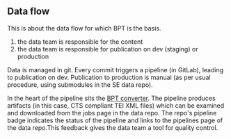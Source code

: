 ## Data flow

This is about the data flow for which BPT is the basis.

1. the data team is responsible for the content
2. the data team is responsible for publication on dev (staging) or production

Data is managed in git. Every commit triggers a pipeline (in GitLab), leading to publication on dev. Publication to production is manual (as per usual procedure, using submodules in the SE data repo).

In the heart of the pipeline sits the [BPT converter](https://gitlab.com/brillpublishers/code/bpt-converter). The pipeline produces artifacts (in this case, CTS compliant TEI XML files) which can be examined and downloaded from the jobs page in the data repo. The repo's pipeline badge indicates the status of the pipeline and links to the pipelines page of the data repo.This feedback gives the data team a tool for quality control.